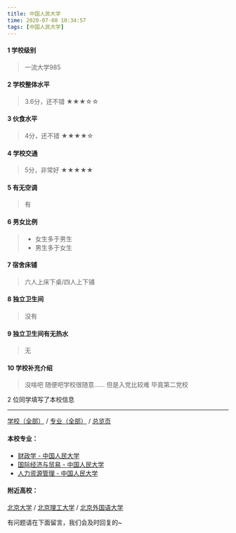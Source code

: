 ```yaml
---
title: 中国人民大学
time: 2020-07-08 10:34:57
tags: [中国人民大学]
---
```

#### 1 学校级别
> 一流大学985


#### 2 学校整体水平
>3.6分，还不错
★★★☆☆


#### 3 伙食水平
>  4分，还不错
★★★★☆


#### 4 学校交通
> 5分，非常好
★★★★★


#### 5 有无空调
> 有


#### 6 男女比例
> - 女生多于男生
> - 男生多于女生


#### 7 宿舍床铺
> 六人上床下桌/四人上下铺
 

#### 8 独立卫生间
> 没有


#### 9 独立卫生间有无热水
> 无


#### 10 学校补充介绍
> 没啥吧 随便吧学校很随意…… 但是入党比较难 毕竟第二党校

2 位同学填写了本校信息
***
[学校（全部）](https://univgo.github.io/2020/07/08/3efa6bcca419) / [专业（全部）](https://univgo.github.io/2020/07/08/2d4c6d3552c2) / [总览页](https://univgo.github.io/2020/07/08/445daeb4fa00)
#### 本校专业：
- [财政学 - 中国人民大学](https://univgo.github.io/2020/07/08/907902d05d20)
- [国际经济与贸易 - 中国人民大学](https://univgo.github.io/2020/07/08/8b305bffe600)
- [人力资源管理 - 中国人民大学](https://univgo.github.io/2020/07/08/41834b719bbb)

#### 附近高校：
[北京大学](https://univgo.github.io/2020/07/08/887c8fcb1e85) / [北京理工大学](https://univgo.github.io/2020/07/08/ab54846bc127) / [北京外国语大学](https://univgo.github.io/2020/07/08/0bf7f459db46)


有问题请在下面留言，我们会及时回复的~
